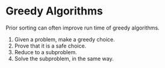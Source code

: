 # Greedy Algorithms

Prior sorting can often improve run time of greedy algorithms.

1. Given a problem, make a greedy choice.
2. Prove that it is a safe choice.
3. Reduce to a subproblem.
4. Solve the subproblem, in the same way.
